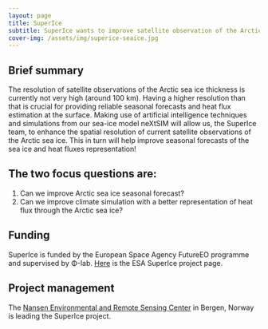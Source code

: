 ```yaml
---
layout: page
title: SuperIce
subtitle: SuperIce wants to improve satellite observation of the Arctic sea ice thickness through artificial intelligence! 
cover-img: /assets/img/superice-seaice.jpg
---
```



## Brief summary
The resolution of satellite observations of the Arctic sea ice thickness is currently not very high (around 100 km). 
Having a higher resolution than that is crucial for providing reliable seasonal forecasts and heat flux estimation at the surface. 
Making use of artificial intelligence techniques and simulations from our sea-ice model neXtSIM will allow us, the SuperIce team, to enhance the spatial resolution of current satellite observations of the Arctic sea ice. 
This in turn will help improve seasonal forecasts of the sea ice and heat fluxes representation!


## The two focus questions are: 
1. Can we improve Arctic sea ice seasonal forecast?
2. Can we improve climate simulation with a better representation of heat flux through the Arctic sea ice?


## Funding
SuperIce is funded by the European Space Agency FutureEO programme and supervised by Φ-lab. 
[Here](https://eo4society.esa.int/projects/superice/) is the ESA SuperIce project page.


## Project management
The [Nansen Environmental and Remote Sensing Center](https://nersc.no/) in Bergen, Norway is leading the SuperIce project. 
